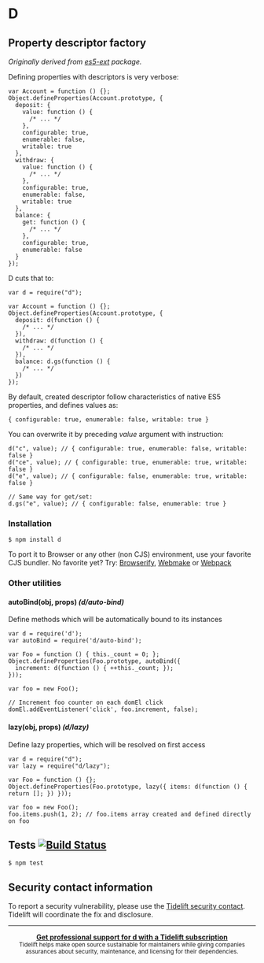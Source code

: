 <h1 id="d">D</h1>

<h2 id="property-descriptor-factory">Property descriptor factory</h2>

<p><em>Originally derived from <a href="https://github.com/medikoo/es5-ext">es5-ext</a> package.</em></p>

<p>Defining properties with descriptors is very verbose:</p>

<pre><code class="javascript">var Account = function () {};
Object.defineProperties(Account.prototype, {
  deposit: {
    value: function () {
      /* ... */
    },
    configurable: true,
    enumerable: false,
    writable: true
  },
  withdraw: {
    value: function () {
      /* ... */
    },
    configurable: true,
    enumerable: false,
    writable: true
  },
  balance: {
    get: function () {
      /* ... */
    },
    configurable: true,
    enumerable: false
  }
});
</code></pre>

<p>D cuts that to:</p>

<pre><code class="javascript">var d = require("d");

var Account = function () {};
Object.defineProperties(Account.prototype, {
  deposit: d(function () {
    /* ... */
  }),
  withdraw: d(function () {
    /* ... */
  }),
  balance: d.gs(function () {
    /* ... */
  })
});
</code></pre>

<p>By default, created descriptor follow characteristics of native ES5 properties, and defines values as:</p>

<pre><code class="javascript">{ configurable: true, enumerable: false, writable: true }
</code></pre>

<p>You can overwrite it by preceding <em>value</em> argument with instruction:</p>

<pre><code class="javascript">d("c", value); // { configurable: true, enumerable: false, writable: false }
d("ce", value); // { configurable: true, enumerable: true, writable: false }
d("e", value); // { configurable: false, enumerable: true, writable: false }

// Same way for get/set:
d.gs("e", value); // { configurable: false, enumerable: true }
</code></pre>

<h3 id="installation">Installation</h3>

<pre><code>$ npm install d
</code></pre>

<p>To port it to Browser or any other (non CJS) environment, use your favorite CJS bundler. No favorite yet? Try: <a href="http://browserify.org/">Browserify</a>, <a href="https://github.com/medikoo/modules-webmake">Webmake</a> or <a href="http://webpack.github.io/">Webpack</a></p>

<h3 id="other-utilities">Other utilities</h3>

<h4 id="autobindobj%2C-props-_d%2Fauto-bind_">autoBind(obj, props) <em>(d/auto-bind)</em></h4>

<p>Define methods which will be automatically bound to its instances</p>

<pre><code class="javascript">var d = require('d');
var autoBind = require('d/auto-bind');

var Foo = function () { this._count = 0; };
Object.defineProperties(Foo.prototype, autoBind({
  increment: d(function () { ++this._count; });
}));

var foo = new Foo();

// Increment foo counter on each domEl click
domEl.addEventListener('click', foo.increment, false);
</code></pre>

<h4 id="lazyobj%2C-props-_d%2Flazy_">lazy(obj, props) <em>(d/lazy)</em></h4>

<p>Define lazy properties, which will be resolved on first access</p>

<pre><code class="javascript">var d = require("d");
var lazy = require("d/lazy");

var Foo = function () {};
Object.defineProperties(Foo.prototype, lazy({ items: d(function () { return []; }) }));

var foo = new Foo();
foo.items.push(1, 2); // foo.items array created and defined directly on foo
</code></pre>

<h2 id="tests-%21build-status">Tests <a href="https://travis-ci.org/medikoo/d"><img src="https://travis-ci.org/medikoo/d.png" alt="Build Status" /></a></h2>

<pre><code>$ npm test
</code></pre>

<h2 id="security-contact-information">Security contact information</h2>

<p>To report a security vulnerability, please use the <a href="https://tidelift.com/security">Tidelift security contact</a>. Tidelift will coordinate the fix and disclosure.</p>

<hr />

<div align="center">
    <b>
        <a href="https://tidelift.com/subscription/pkg/npm-d?utm_source=npm-d&utm_medium=referral&utm_campaign=readme">Get professional support for d with a Tidelift subscription</a>
    </b>
    <br>
    <sub>
        Tidelift helps make open source sustainable for maintainers while giving companies<br>assurances about security, maintenance, and licensing for their dependencies.
    </sub>
</div>
